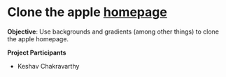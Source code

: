 # Clone the apple [homepage](https://web.archive.org/web/20140301004610/http://www.apple.com/)

**Objective**: Use backgrounds and gradients (among other things) to clone the apple homepage.

**Project Participants**

- Keshav Chakravarthy